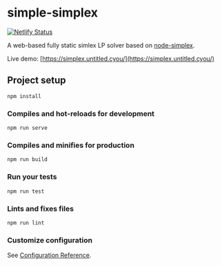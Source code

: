 # simple-simplex

[![Netlify Status](https://api.netlify.com/api/v1/badges/23ff585e-0de6-4d26-9be2-773e37b90a2f/deploy-status)](https://app.netlify.com/sites/simple-simlex/deploys)

A web-based fully static simlex LP solver based on [node-simplex](https://github.com/Luluno01/node-simplex).

Live demo: [https://simplex.untitled.cyou/](https://simplex.untitled.cyou/)

## Project setup
```
npm install
```

### Compiles and hot-reloads for development
```
npm run serve
```

### Compiles and minifies for production
```
npm run build
```

### Run your tests
```
npm run test
```

### Lints and fixes files
```
npm run lint
```

### Customize configuration

See [Configuration Reference](https://cli.vuejs.org/config/).
